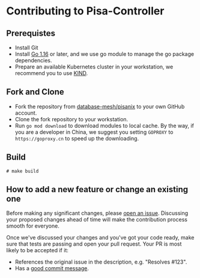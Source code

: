 # Contributing to Pisa-Controller

## Prerequistes
* Install Git
* Install [Go 1.16](https://golang.org/dl/) or later, and we use go module to manage the go package dependencies.
* Prepare an available Kubernetes cluster in your workstation, we recommend you to use [KIND](https://kind.sigs.k8s.io/).

## Fork and Clone
* Fork the repository from [database-mesh/pisanix](https://github.com/database-mesh/pisanix) to your own GitHub account.
* Clone the fork repository to your workstation.
* Run `go mod download` to download modules to local cache. By the way, if you are a developer in China, we suggest you setting `GOPROXY` to `https://goproxy.cn` to speed up the downloading.


## Build
```
# make build
```


## How to add a new feature or change an existing one

Before making any significant changes, please [open an issue](https://github.com/database-mesh/pisanix/issues). Discussing your proposed changes ahead of time will make the contribution process smooth for everyone.

Once we've discussed your changes and you've got your code ready, make sure that tests are passing and open your pull request. Your PR is most likely to be accepted if it:

* References the original issue in the description, e.g. "Resolves #123".
* Has a [good commit message](https://github.com/database-mesh/pisanix/blob/futures-0.1.0-docs/CONTRIBUTING.md).
